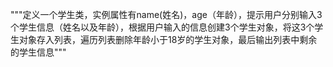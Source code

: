"""定义一个学生类，实例属性有name(姓名)，age（年龄），提示用户分别输入3个学生信息（姓名以及年龄），根据用户输入的信息创建3个学生对象，将这3个学生对象存入列表，遍历列表删除年龄小于18岁的学生对象，最后输出列表中剩余的学生信息"""
